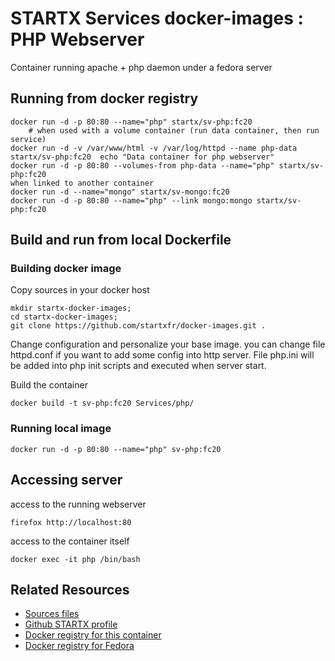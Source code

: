 # STARTX Services docker-images : PHP Webserver

Container running apache + php daemon under a fedora server

## Running from docker registry

	docker run -d -p 80:80 --name="php" startx/sv-php:fc20
        # when used with a volume container (run data container, then run service)
	docker run -d -v /var/www/html -v /var/log/httpd --name php-data startx/sv-php:fc20  echo "Data container for php webserver"
	docker run -d -p 80:80 --volumes-from php-data --name="php" startx/sv-php:fc20
	when linked to another container
	docker run -d --name="mongo" startx/sv-mongo:fc20
	docker run -d -p 80:80 --name="php" --link mongo:mongo startx/sv-php:fc20

## Build and run from local Dockerfile
### Building docker image
Copy sources in your docker host 

	mkdir startx-docker-images; 
	cd startx-docker-images;
	git clone https://github.com/startxfr/docker-images.git .

Change configuration and personalize your base image. you can change file httpd.conf if you want to add some config into http server. File php.ini will be added into php init scripts and executed when server start.

Build the container

	docker build -t sv-php:fc20 Services/php/

### Running local image

	docker run -d -p 80:80 --name="php" sv-php:fc20

## Accessing server
access to the running webserver

	firefox http://localhost:80

access to the container itself

	docker exec -it php /bin/bash

## Related Resources
* [Sources files](https://github.com/startxfr/docker-images/tree/master/Services/php)
* [Github STARTX profile](https://github.com/startxfr/docker-images)
* [Docker registry for this container](https://registry.hub.docker.com/u/startx/sv-php/)
* [Docker registry for Fedora](https://registry.hub.docker.com/u/fedora/)